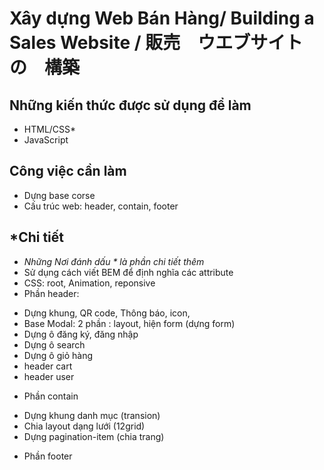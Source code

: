 # Xây dựng Web Bán Hàng/ Building a Sales Website / 販売　ウエブサイト　の　構築
## Những kiến thức được sử dụng để làm
- HTML/CSS*
- JavaScript

## Công việc cần làm  
- Dựng base corse
- Cấu trúc web: header, contain, footer


## *Chi tiết
- *Những Nơi đánh dấu * là phần chi tiết thêm*
- Sử dụng cách viết BEM để định nghĩa các attribute
- CSS: root, Animation, reponsive
- Phần header: 
+  Dựng khung, QR code, Thông báo, icon,
+  Base Modal: 2 phần : layout, hiện form (dựng form)
+  Dựng ô đăng ký, đăng nhập
+  Dựng ô search
+  Dựng ô giỏ hàng
+  header cart
+  header user
- Phần contain
+  Dựng khung danh mục (transion)
+  Chia layout dạng lưới (12grid)
+  Dựng pagination-item (chia trang)
- Phần footer 